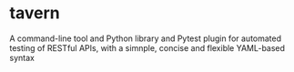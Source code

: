 # tavern
A command-line tool and Python library and Pytest plugin for automated testing of RESTful APIs, with a simnple, concise and flexible YAML-based syntax
